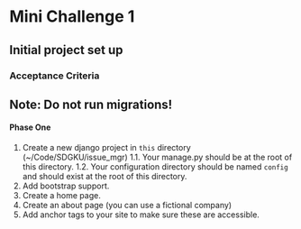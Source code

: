 # Mini Challenge 1

## Initial project set up

### Acceptance Criteria

## Note: Do not run migrations!

#### Phase One
1. Create a new django project in `this` directory (~/Code/SDGKU/issue_mgr)
1.1. Your manage.py should be at the root of this directory.
1.2. Your configuration directory should be named `config` and should exist at the root of this directory.
2. Add bootstrap support.
3. Create a home page.
4. Create an about page (you can use a fictional company)
5. Add anchor tags to your site to make sure these are accessible.